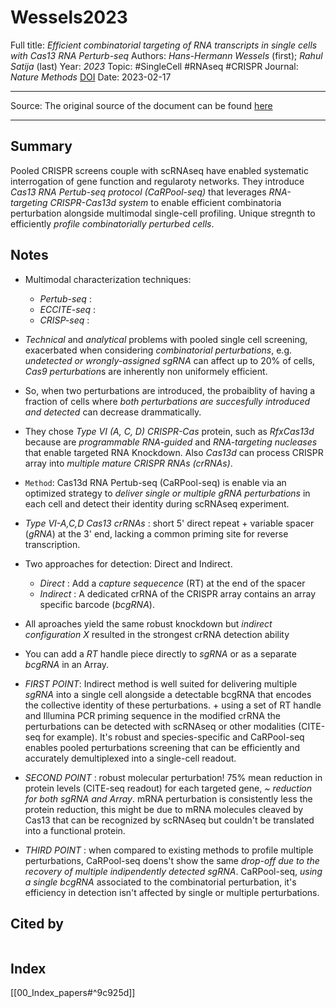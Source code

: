 # Wessels2023
Full title: *Efficient combinatorial targeting of RNA transcripts in single cells with Cas13 RNA Perturb-seq*
Authors: *Hans-Hermann Wessels* (first); *Rahul Satija* (last)
Year: *2023*
Topic: #SingleCell #RNAseq #CRISPR
Journal: *Nature Methods*
[DOI](https://doi.org/10.1038/s41592-022-01705-x)
Date: 2023-02-17

---

Source: The original source of the document can be found [here](https://www.nature.com/articles/s41592-022-01705-x)

---

## Summary

Pooled CRISPR screens couple with scRNAseq have enabled systematic interrogation of gene function and regularoty networks. They introduce *Cas13 RNA Pertub-seq protocol (CaRPool-seq)* that leverages *RNA-targeting CRISPR-Cas13d system* to enable efficient combinatoria perturbation alongside multimodal  single-cell profiling.
Unique stregnth to efficiently *profile combinatorially perturbed cells*.

## Notes
- Multimodal characterization techniques:
	- *Pertub-seq* : 
	- *ECCITE-seq* :
	- *CRISP-seq* :

- *Technical* and *analytical* problems with pooled single cell screening, exacerbated when considering *combinatorial perturbations*, e.g. *undetected or wrongly-assigned sgRNA* can affect up to 20% of cells, *Cas9 perturbation*s are inherently non uniformely efficient.
- So, when two perturbations are introduced, the probaiblity of having a fraction of cells where *both perturbations are succesfully introduced and detected* can decrease drammatically.
- They chose *Type VI (A, C, D) CRISPR-Cas* protein, such as *RfxCas13d* because are *programmable RNA-guided* and *RNA-targeting nucleases* that enable targeted RNA Knockdown. Also *Cas13d* can process CRISPR array into *multiple mature CRISPR RNAs (crRNAs)*.
- `Method`: Cas13d RNA Pertub-seq (CaRPool-seq) is enable via an optimized strategy to *deliver single or multiple gRNA perturbations* in each cell and detect their identity during scRNAseq experiment.
- *Type VI-A,C,D Cas13 crRNAs* : short 5' direct repeat + variable spacer (*gRNA*) at the 3' end, lacking a common priming site for reverse transcription.
- Two approaches for detection: Direct and Indirect.
	- *Direct* : Add a *capture sequecence* (RT) at the end of the spacer
	- *Indirect* : A dedicated crRNA of the CRISPR array contains an array specific barcode (*bcgRNA*).
- All aproaches yield the same robust knockdown but *indirect configuration X* resulted in the strongest crRNA detection ability
- You can add a *RT* handle piece directly to *sgRNA* or as a separate *bcgRNA* in an Array.
- *FIRST POINT*: Indirect method is well suited for delivering multiple *sgRNA* into a single cell alongside a detectable bcgRNA that encodes the collective identity of these perturbations. + using a set of RT handle and Illumina PCR priming sequence in the modified crRNA the perturbations can be detected with scRNAseq or other modalities (CITE-seq for example). It's robust and species-specific and CaRPool-seq enables pooled perturbations screening that can be efficiently and accurately demultiplexed into a single-cell readout.
- *SECOND POINT* : robust molecular perturbation! 75% mean reduction in protein levels (CITE-seq readout) for each targeted gene, *~ reduction for both sgRNA and Array*. mRNA perturbation is consistently less the protein reduction, this might be due to mRNA molecules cleaved by Cas13 that can be recognized by scRNAseq but couldn't be translated into a functional protein.
- *THIRD POINT* : when compared to existing methods to profile multiple perturbations, CaRPool-seq doens't show the same *drop-off due to the recovery of multiple indipendently detected sgRNA*. CaRPool-seq, *using a single bcgRNA* associated to the combinatorial perturbation, it's efficiency in detection isn't affected by single or multiple perturbations.


## Cited by
```query

```

## Index
[[00_Index_papers#^9c925d]]